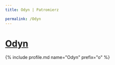 ```yaml
---
title: Odyn | Patromierz

permalink: /Odyn
---
```


# [Odyn](https://patronite.pl/Odyn)

{% include profile.md name="Odyn" prefix="o" %}
